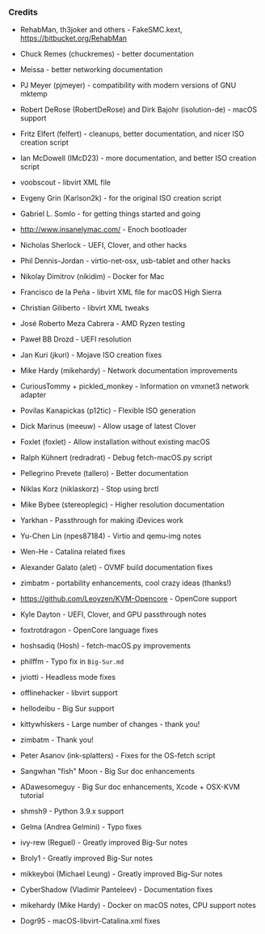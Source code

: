 ### Credits

* RehabMan, th3joker and others - FakeSMC.kext, https://bitbucket.org/RehabMan

* Chuck Remes (chuckremes) - better documentation

* Meissa - better networking documentation

* PJ Meyer (pjmeyer) - compatibility with modern versions of GNU mktemp

* Robert DeRose (RobertDeRose) and Dirk Bajohr (isolution-de) - macOS support

* Fritz Elfert (felfert) - cleanups, better documentation, and nicer ISO creation script

* Ian McDowell (IMcD23) - more documentation, and better ISO creation script

* voobscout - libvirt XML file

* Evgeny Grin (Karlson2k) - for the original ISO creation script

* Gabriel L. Somlo - for getting things started and going

* http://www.insanelymac.com/ - Enoch bootloader

* Nicholas Sherlock - UEFI, Clover, and other hacks

* Phil Dennis-Jordan - virtio-net-osx, usb-tablet and other hacks

* Nikolay Dimitrov (nikidim) - Docker for Mac

* Francisco de la Peña - libvirt XML file for macOS High Sierra

* Christian Giliberto - libvirt XML tweaks

* José Roberto Meza Cabrera - AMD Ryzen testing

* Paweł BB Drozd - UEFI resolution

* Jan Kuri (jkuri) - Mojave ISO creation fixes

* Mike Hardy (mikehardy) - Network documentation improvements

* CuriousTommy + pickled_monkey - Information on vmxnet3 network adapter

* Povilas Kanapickas (p12tic) - Flexible ISO generation

* Dick Marinus (meeuw) - Allow usage of latest Clover

* Foxlet (foxlet) - Allow installation without existing macOS

* Ralph Kühnert (redradrat) - Debug fetch-macOS.py script

* Pellegrino Prevete (tallero) - Better documentation

* Niklas Korz (niklaskorz) - Stop using brctl

* Mike Bybee (stereoplegic) - Higher resolution documentation

* Yarkhan - Passthrough for making iDevices work

* Yu-Chen Lin (npes87184) - Virtio and qemu-img notes

* Wen-He - Catalina related fixes

* Alexander Galato (alet) - OVMF build documentation fixes

* zimbatm - portability enhancements, cool crazy ideas (thanks!)

* https://github.com/Leoyzen/KVM-Opencore - OpenCore support

* Kyle Dayton - UEFI, Clover, and GPU passthrough notes

- foxtrotdragon - OpenCore language fixes

- hoshsadiq (Hosh) - fetch-macOS.py improvements

- philffm - Typo fix in `Big-Sur.md`

- jviotti - Headless mode fixes

- offlinehacker - libvirt support

- hellodeibu - Big Sur support

- kittywhiskers - Large number of changes - thank you!

- zimbatm - Thank you!

- Peter Asanov (ink-splatters) - Fixes for the OS-fetch script

- Sangwhan "fish" Moon - Big Sur doc enhancements

- ADawesomeguy - Big Sur doc enhancements, Xcode + OSX-KVM tutorial

- shmsh9 - Python 3.9.x support

- Gelma (Andrea Gelmini) - Typo fixes

- ivy-rew (Reguel) - Greatly improved Big-Sur notes

- Broly1 - Greatly improved Big-Sur notes

- mikkeyboi (Michael Leung) - Greatly improved Big-Sur notes

- CyberShadow (Vladimir Panteleev) - Documentation fixes

- mikehardy (Mike Hardy) - Docker on macOS notes, CPU support notes

- Dogr95 - macOS-libvirt-Catalina.xml fixes
